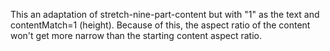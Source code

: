 This an adaptation of stretch-nine-part-content but with "1" as the text
and contentMatch=1 (height).  Because of this, the aspect ratio of the content won't get more narrow than the starting content aspect ratio.